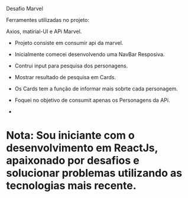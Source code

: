 Desafio Marvel

 

Ferramentes utilizadas no projeto:

Axios, matirial-UI e APi Marvel.

- Projeto consiste em consumir api da marvel.
- Inicialmente comecei desenvolvendo uma NavBar Resposiva.
- Contrui input para pesquisa dos personagens.
- Mostrar resultado de pesquisa em Cards.
- Os Cards tem a função de informar mais sobrte cada personagem.


- Foquei no objetivo de consumit apenas os Personagens da APi.
-

# Nota: Sou iniciante com o desenvolvimento em ReactJs, apaixonado por desafios e solucionar problemas utilizando as tecnologias mais recente.


